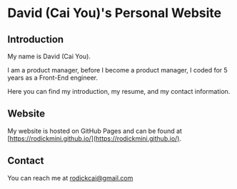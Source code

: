 # David (Cai You)'s Personal Website
## Introduction
My name is David (Cai You).

I am a product manager, before I become a product manager, I coded for  5 years as a Front-End engineer.

Here you can find my introduction, my resume, and my contact information.

## Website
My website is hosted on GitHub Pages and can be found at [https://rodickmini.github.io/](https://rodickmini.github.io/).

## Contact
You can reach me at [rodickcai@gmail.com](mailto:rodickcai@gmail.com)


